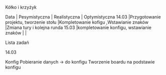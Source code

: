 Kółko i krzyżyk


Data        |                      Pesymistyczna                    |                         Realistyczna                 |                      Optymistyczna
14.03       |Przygotowanie projektu, tworzenie stołu                |Kompletowanie kofigu ,Wstawianie znaków               |Zmiana tury i kolejna runda
15.03       |kompletowanie konfigu, wstawianie znaków               |
            |


















Lista zadań

14.03

Konfig
Pobieranie danych -> do konfigu
Tworzenie boardu na podstawie konfigu
